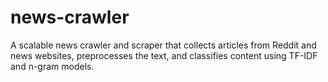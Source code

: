 # news-crawler
A scalable news crawler and scraper that collects articles from Reddit and news websites, preprocesses the text, and classifies content using TF-IDF and n-gram models.
